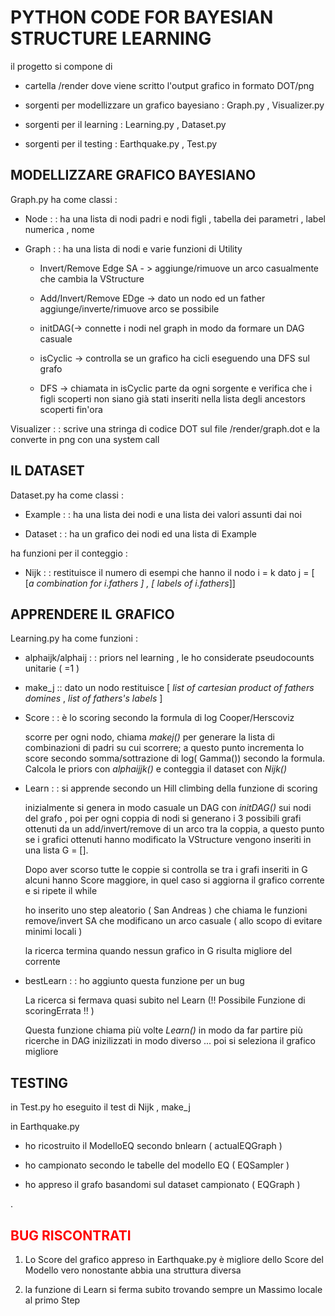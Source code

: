 # PYTHON CODE FOR BAYESIAN STRUCTURE LEARNING

il progetto si compone di

- cartella /render dove viene scritto l'output grafico in formato DOT/png

- sorgenti per modellizzare un grafico bayesiano : Graph.py , Visualizer.py

- sorgenti per il learning :  Learning.py , Dataset.py

- sorgenti per il testing :  Earthquake.py , Test.py

## MODELLIZZARE GRAFICO BAYESIANO

Graph.py ha come classi :

- Node : : ha una lista di nodi padri e nodi figli , tabella dei parametri , label numerica , nome
- Graph : : ha una lista di nodi e varie funzioni di Utility

    - Invert/Remove Edge SA - > aggiunge/rimuove un arco casualmente che cambia la VStructure

    - Add/Invert/Remove EDge -> dato un nodo ed un father aggiunge/inverte/rimuove arco se possibile

    - initDAG(-> connette i nodi nel graph in modo da formare un DAG casuale

    - isCyclic -> controlla se un grafico ha cicli eseguendo una DFS sul grafo

    - DFS -> chiamata in isCyclic parte da ogni sorgente e verifica che i figli scoperti non siano già stati inseriti nella lista degli ancestors scoperti fin'ora

Visualizer : : scrive una stringa di codice DOT sul file /render/graph.dot e la converte in png con una system call

## IL DATASET

Dataset.py ha come classi :

- Example : : ha una lista dei nodi e una lista dei valori assunti dai noi 

- Dataset : : ha un grafico dei nodi ed una lista di Example

ha funzioni per il conteggio :

- Nijk : : restituisce il numero di esempi che hanno il nodo i = k dato j = [ [_a combination for i.fathers ] , [ labels of i.fathers_]]

## APPRENDERE IL GRAFICO

Learning.py ha come funzioni :

- alphaijk/alphaij : : priors nel learning , le ho considerate pseudocounts unitarie ( =1 )

- make_j :: dato un nodo restituisce [ _list of cartesian product of fathers domines_ , _list of fathers's labels_ ]

- Score : : è lo scoring secondo la formula di log Cooper/Herscoviz

    scorre per ogni nodo, chiama _makej()_ per generare la lista di combinazioni di padri su cui scorrere; a questo punto incrementa lo score secondo somma/sottrazione di log( Gamma()) secondo la formula. Calcola le priors con _alphaijjk()_ e conteggia il dataset con _Nijk()_

- Learn : : si apprende secondo un Hill climbing della funzione di scoring

    inizialmente si genera in modo casuale un DAG con _initDAG()_ sui nodi del grafo , poi per ogni coppia di nodi si generano i 3 possibili grafi ottenuti da un add/invert/remove di un arco tra la coppia, a questo punto se i grafici ottenuti hanno modificato la VStructure vengono inseriti in una lista G = [].

    Dopo aver scorso tutte le coppie si controlla se tra i grafi inseriti in G alcuni hanno Score maggiore, in quel caso si aggiorna il grafico corrente e si ripete il while

    ho inserito uno step aleatorio ( San Andreas ) che chiama le funzioni remove/invert SA che modificano un arco casuale ( allo scopo di evitare minimi locali )

    la ricerca termina quando nessun grafico in G risulta migliore del corrente

- bestLearn : : ho aggiunto questa funzione per un bug

    La ricerca si fermava  quasi subito  nel Learn (!! Possibile Funzione di scoringErrata !! )

    Questa funzione chiama più volte _Learn()_ in modo da far partire più ricerche in DAG inizilizzati in modo diverso ... poi si seleziona il grafico migliore

## TESTING

in Test.py ho eseguito il test di Nijk , make_j

in Earthquake.py

- ho ricostruito il ModelloEQ secondo bnlearn  ( actualEQGraph )

- ho campionato secondo le tabelle del modello EQ ( EQSampler )

- ho appreso il grafo basandomi sul dataset campionato ( EQGraph )

.

## **<span style="color:red" >BUG RISCONTRATI</span>**

1) Lo Score del grafico appreso in Earthquake.py è migliore dello Score del Modello vero nonostante abbia una struttura diversa

2) la funzione di Learn si ferma subito trovando sempre un Massimo locale al primo Step

